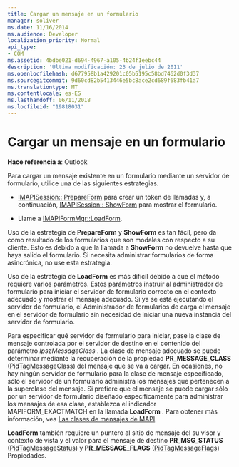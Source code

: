 ```yaml
---
title: Cargar un mensaje en un formulario
manager: soliver
ms.date: 11/16/2014
ms.audience: Developer
localization_priority: Normal
api_type:
- COM
ms.assetid: 4bdbe021-d694-4967-a105-4b24f1eebc44
description: 'Última modificación: 23 de julio de 2011'
ms.openlocfilehash: d677958b1a429201c05b5195c58bd7462d0f3d37
ms.sourcegitcommit: 9d60cd82b5413446e5bc8ace2cd689f683fb41a7
ms.translationtype: MT
ms.contentlocale: es-ES
ms.lasthandoff: 06/11/2018
ms.locfileid: "19818031"
---
```

# <a name="loading-a-message-into-a-form"></a>Cargar un mensaje en un formulario

  
  
**Hace referencia a**: Outlook 
  
Para cargar un mensaje existente en un formulario mediante un servidor de formulario, utilice una de las siguientes estrategias.
  
- [IMAPISession:: PrepareForm](imapisession-prepareform.md) para crear un token de llamadas y, a continuación, [IMAPISession:: ShowForm](imapisession-showform.md) para mostrar el formulario. 
    
- Llame a [IMAPIFormMgr::LoadForm](imapiformmgr-loadform.md). 
    
Uso de la estrategia de **PrepareForm** y **ShowForm** es tan fácil, pero da como resultado de los formularios que son modales con respecto a su cliente. Esto es debido a que la llamada a **ShowForm** no devuelve hasta que haya salido el formulario. Si necesita administrar formularios de forma asincrónica, no use esta estrategia. 
  
Uso de la estrategia de **LoadForm** es más difícil debido a que el método requiere varios parámetros. Estos parámetros instruir al administrador de formulario para iniciar el servidor de formulario correcto en el contexto adecuado y mostrar el mensaje adecuado. Si ya se está ejecutando el servidor de formulario, el Administrador de formularios de carga el mensaje en el servidor de formulario sin necesidad de iniciar una nueva instancia del servidor de formulario. 
  
Para especificar qué servidor de formulario para iniciar, pase la clase de mensaje controlada por el servidor de destino en el contenido del parámetro _lpszMessageClass_ . La clase de mensaje adecuado se puede determinar mediante la recuperación de la propiedad **PR_MESSAGE_CLASS** ([PidTagMessageClass](pidtagmessageclass-canonical-property.md)) del mensaje que se va a cargar. En ocasiones, no hay ningún servidor de formulario para la clase de mensaje especificado, sólo el servidor de un formulario administra los mensajes que pertenecen a la superclase del mensaje. Si prefiere que el mensaje se puede cargar sólo por un servidor de formulario diseñado específicamente para administrar los mensajes de esa clase, establezca el indicador MAPIFORM_EXACTMATCH en la llamada **LoadForm** . Para obtener más información, vea [Las clases de mensajes de MAPI](mapi-message-classes.md).
  
 **LoadForm** también requiere un puntero al sitio de mensaje del su visor y contexto de vista y el valor para el mensaje de destino **PR_MSG_STATUS** ([PidTagMessageStatus](pidtagmessagestatus-canonical-property.md)) y **PR_MESSAGE_FLAGS** ([PidTagMessageFlags](pidtagmessageflags-canonical-property.md)) Propiedades.
  

